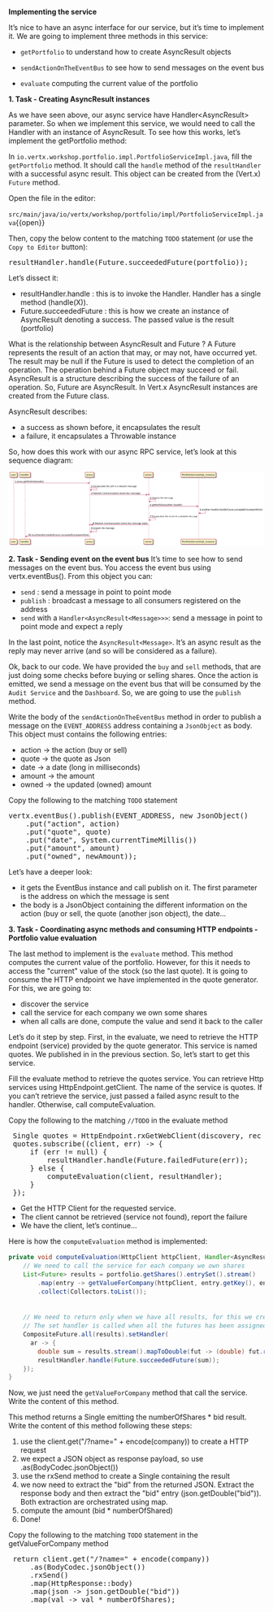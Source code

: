 **Implementing the service**

It’s nice to have an async interface for our service, but it’s time to implement it. We are going to implement three methods in this service:

* ``getPortfolio`` to understand how to create AsyncResult objects

* ``sendActionOnTheEventBus`` to see how to send messages on the event bus

* ``evaluate`` computing the current value of the portfolio

**1. Task - Creating AsyncResult instances**

As we have seen above, our async service have Handler<AsyncResult<Portfolio>> parameter. So when we implement this service, we would need to call the Handler with an instance of AsyncResult. To see how this works, let’s implement the getPortfolio method:

In ``io.vertx.workshop.portfolio.impl.PortfolioServiceImpl.java``, fill the ``getPortfolio`` method. It should call the ``handle`` method of the ``resultHandler`` with a successful async result. This object can be created from the (Vert.x) ``Future`` method.

Open the file in the editor: 

``src/main/java/io/vertx/workshop/portfolio/impl/PortfolioServiceImpl.java``{{open}}

Then, copy the below content to the matching `TODO` statement (or use the `Copy to Editor` button):

<pre class="file" data-filename="src/main/java/io/vertx/workshop/portfolio/impl/PortfolioServiceImpl.java" data-target="insert" data-marker="// TODO: getPortfolio">
resultHandler.handle(Future.succeededFuture(portfolio));
</pre>

Let’s dissect it:

* resultHandler.handle : this is to invoke the Handler. Handler<X> has a single method (handle(X)).
* Future.succeededFuture : this is how we create an instance of AsyncResult denoting a success. The passed value is the result (portfolio)


What is the relationship between AsyncResult and Future ? A Future represents the result of an action that may, or may not, have occurred yet. The result may be null if the Future is used to detect the completion of an operation. The operation behind a Future object may succeed or fail. AsyncResult is a structure describing the success of the failure of an operation. So, Future are AsyncResult. In Vert.x AsyncResult instances are created from the Future class.

AsyncResult describes:

* a success as shown before, it encapsulates the result
* a failure, it encapsulates a Throwable instance

So, how does this work with our async RPC service, let’s look at this sequence diagram:

![Architecture](../../assets/middleware/rhoar-getting-started-vertx/portfolio-sequence.png)

**2. Task - Sending event on the event bus**
It’s time to see how to send messages on the event bus. You access the event bus using vertx.eventBus(). From this object you can:

* ``send`` : send a message in point to point mode
* ``publish`` : broadcast a message to all consumers registered on the address
* ``send`` with a ``Handler<AsyncResult<Message>>>``: send a message in point to point mode and expect a reply

In the last point, notice the ``AsyncResult<Message>``. It’s an async result as the reply may never arrive (and so will be considered as a failure).

Ok, back to our code. We have provided the ``buy`` and ``sell`` methods, that are just doing some checks before buying or selling shares. Once the action is emitted, we send a message on the event bus that will be consumed by the ``Audit Service`` and the ``Dashboard``. So, we are going to use the ``publish`` method.

Write the body of the ``sendActionOnTheEventBus`` method in order to publish a message on the ``EVENT_ADDRESS`` address containing a ``JsonObject`` as body. This object must contains the following entries:
* action → the action (buy or sell)
* quote → the quote as Json
* date → a date (long in milliseconds)
* amount → the amount
* owned → the updated (owned) amount

Copy the following to the matching `TODO` statement

<pre class="file" data-filename="src/main/java/io/vertx/workshop/portfolio/impl/PortfolioServiceImpl.java" data-target="insert" data-marker="// TODO: sendActionOnTheEventBus">
vertx.eventBus().publish(EVENT_ADDRESS, new JsonObject()
    .put("action", action)
    .put("quote", quote)
    .put("date", System.currentTimeMillis())
    .put("amount", amount)
    .put("owned", newAmount));
</pre>

Let’s have a deeper look:

* it gets the EventBus instance and call publish on it. The first parameter is the address on which the message is sent
* the body is a JsonObject containing the different information on the action (buy or sell, the quote (another json object), the date…​

**3. Task - Coordinating async methods and consuming HTTP endpoints - Portfolio value evaluation**

The last method to implement is the ``evaluate`` method. This method computes the current value of the portfolio. However, for this it needs to access the "current" value of the stock (so the last quote). It is going to consume the HTTP endpoint we have implemented in the quote generator. For this, we are going to:

* discover the service
* call the service for each company we own some shares
* when all calls are done, compute the value and send it back to the caller

Let’s do it step by step. First, in the evaluate, we need to retrieve the HTTP endpoint (service) provided by the quote generator. This service is named quotes. We published in in the previous section. So, let’s start to get this service.

Fill the evaluate method to retrieve the quotes service. You can retrieve Http services using HttpEndpoint.getClient. The name of the service is quotes. If you can’t retrieve the service, just passed a failed async result to the handler. Otherwise, call computeEvaluation.

Copy the following to the matching ``//TODO`` in the evaluate method

<pre class="file" data-filename="src/main/java/io/vertx/workshop/portfolio/impl/PortfolioServiceImpl.java" data-target="insert" data-marker="// TODO: evaluate">
 Single<WebClient> quotes = HttpEndpoint.rxGetWebClient(discovery, rec -> rec.getName().equals("quote-generator"));
 quotes.subscribe((client, err) -> {
     if (err != null) {
         resultHandler.handle(Future.failedFuture(err));
     } else {
         computeEvaluation(client, resultHandler);
     }
 });
</pre>

* Get the HTTP Client for the requested service.
* The client cannot be retrieved (service not found), report the failure
* We have the client, let’s continue…​

Here is how the ``computeEvaluation`` method is implemented:

```java
private void computeEvaluation(HttpClient httpClient, Handler<AsyncResult<Double>> resultHandler) {
    // We need to call the service for each company we own shares
    List<Future> results = portfolio.getShares().entrySet().stream()
        .map(entry -> getValueForCompany(httpClient, entry.getKey(), entry.getValue()))    
        .collect(Collectors.toList());


    // We need to return only when we have all results, for this we create a composite future.
    // The set handler is called when all the futures has been assigned.
    CompositeFuture.all(results).setHandler(                                            
      ar -> {
        double sum = results.stream().mapToDouble(fut -> (double) fut.result()).sum();  
        resultHandler.handle(Future.succeededFuture(sum));                              
    });
}
```

Now, we just need the ``getValueForCompany`` method that call the service. Write the content of this method. 

This method returns a Single<Double> emitting the numberOfShares * bid result. Write the content of this method following these steps:

1. use the client.get("/?name=" + encode(company)) to create a HTTP request
2. we expect a JSON object as response payload, so use .as(BodyCodec.jsonObject())
3. use the rxSend method to create a Single containing the result
4. we now need to extract the "bid" from the returned JSON. Extract the response body and then extract the "bid" entry (json.getDouble("bid")). Both extraction are orchestrated using map.
5. compute the amount (bid * numberOfShared)
6. Done!

Copy the following to the matching `TODO` statement in the getValueForCompany method 

<pre class="file" data-filename="src/main/java/io/vertx/workshop/portfolio/impl/PortfolioServiceImpl.java" data-target="insert" data-marker="// TODO: getValueForCompany">
 return client.get("/?name=" + encode(company))
     .as(BodyCodec.jsonObject())
     .rxSend()
     .map(HttpResponse::body)
     .map(json -> json.getDouble("bid"))
     .map(val -> val * numberOfShares);                              
</pre>